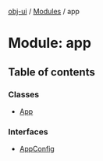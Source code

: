 [obj-ui](../README.md) / [Modules](../modules.md) / app

# Module: app

## Table of contents

### Classes

- [App](../classes/app.App.md)

### Interfaces

- [AppConfig](../interfaces/app.AppConfig.md)
